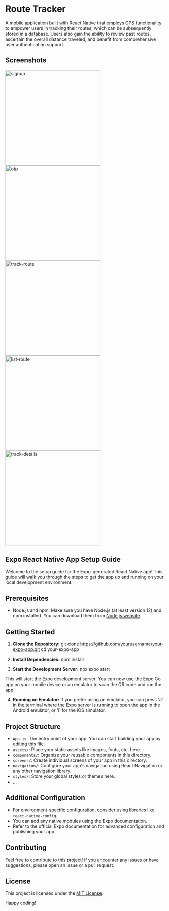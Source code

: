 # Route Tracker
A mobile application built with React Native that employs GPS functionality to empower users in tracking their routes, which can be subsequently stored in a database. Users also gain the ability to review past routes, ascertain the overall distance traveled, and benefit from comprehensive user authentication support.

## Screenshots
<img src="https://github.com/rahulSailesh-shah/Route-Tracker/assets/138985384/7c3fdb75-24ed-41e1-b005-4a6ee3fdef15" alt="signup" style="width:300px"/>
<img src="https://github.com/rahulSailesh-shah/Route-Tracker/assets/138985384/290e2f7f-fde8-482f-ad66-f679e36359b7" alt="otp"      
style="width:300px"/>
<img src="https://github.com/rahulSailesh-shah/Route-Tracker/assets/138985384/45b83edb-06c9-4da2-ac52-49297eadf0d8" alt="track-route" style="width:300px"/>
<img src="https://github.com/rahulSailesh-shah/Route-Tracker/assets/138985384/c1872e17-041e-4647-8835-67c242c62bfc" alt="list-route" style="width:300px"/>
<img src="https://github.com/rahulSailesh-shah/Route-Tracker/assets/138985384/e5303f3f-17ef-4108-bb9d-264c070ee0de" alt="track-details" style="width:300px"/>


## Expo React Native App Setup Guide

Welcome to the setup guide for the Expo-generated React Native app! This guide will walk you through the steps to get the app up and running on your local development environment.

## Prerequisites

- Node.js and npm: Make sure you have Node.js (at least version 12) and npm installed. You can download them from [Node.js website](https://nodejs.org/).

## Getting Started

1. **Clone the Repository:**
git clone https://github.com/yourusername/your-expo-app.git
cd your-expo-app

2. **Install Dependencies:**
npm install

3. **Start the Development Server:**
npx expo start

This will start the Expo development server. You can now use the Expo Go app on your mobile device or an emulator to scan the QR code and run the app.

4. **Running on Emulator:**
If you prefer using an emulator, you can press 'a' in the terminal where the Expo server is running to open the app in the Android emulator, or 'i' for the iOS simulator.

## Project Structure

- `App.js`: The entry point of your app. You can start building your app by editing this file.
- `assets/`: Place your static assets like images, fonts, etc. here.
- `components/`: Organize your reusable components in this directory.
- `screens/`: Create individual screens of your app in this directory.
- `navigation/`: Configure your app's navigation using React Navigation or any other navigation library.
- `styles/`: Store your global styles or themes here.
- ...

## Additional Configuration

- For environment-specific configuration, consider using libraries like `react-native-config`.
- You can add any native modules using the Expo documentation.
- Refer to the official Expo documentation for advanced configuration and publishing your app.

## Contributing

Feel free to contribute to this project! If you encounter any issues or have suggestions, please open an issue or a pull request.

## License

This project is licensed under the [MIT License](LICENSE).

Happy coding!
